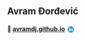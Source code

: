 ## Avram Đorđević
<!-- ##### 💻 👨‍🍳 cooking in vscode -->
#### 👋 [avramdj.github.io](https://avramdj.github.io) [<img align="center" src="linkedin.png" width=20px />](https://www.linkedin.com/in/avram-djordjevic)
